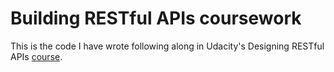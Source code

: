 # Building RESTful APIs coursework
This is the code I have wrote following along in Udacity's Designing RESTful APIs [course](https://www.udacity.com/course/designing-restful-apis--ud388).